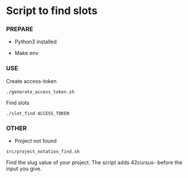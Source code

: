# Script to find slots

### PREPARE

* Python3 installed

* Make env

### USE
Create access-token
```
./generate_access_token.sh
```
Find slots
```
./slot_find ACCESS_TOKEN
```


### OTHER
* Project not found
```
src/project_notation_find.sh
```
Find the slug value of your project. The script adds 42cursus- before the input you give.
